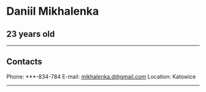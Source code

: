 # Daniil Mikhalenka
## 23 years old
---
## Contacts
Phone: ***-834-784
E-mail: mikhalenka.d@gmail.com
Location: Katowice

---